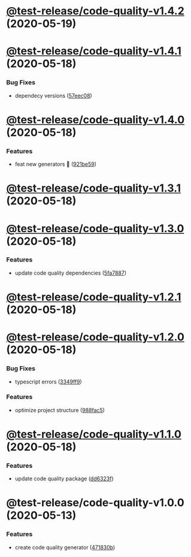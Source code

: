# [@test-release/code-quality-v1.4.2](https://github.com/developer239/test-release/compare/@test-release/code-quality-v1.4.1...@test-release/code-quality-v1.4.2) (2020-05-19)

# [@test-release/code-quality-v1.4.1](https://github.com/developer239/test-release/compare/@test-release/code-quality-v1.4.0...@test-release/code-quality-v1.4.1) (2020-05-18)


### Bug Fixes

* dependecy versions ([57eec08](https://github.com/developer239/test-release/commit/57eec081c495509274ec9a0f17087343badfe105))

# [@test-release/code-quality-v1.4.0](https://github.com/developer239/test-release/compare/@test-release/code-quality-v1.3.1...@test-release/code-quality-v1.4.0) (2020-05-18)


### Features

* feat new generators 🚀 ([921be59](https://github.com/developer239/test-release/commit/921be594daa33c441152bedeadd92f62c386b32a))

# [@test-release/code-quality-v1.3.1](https://github.com/developer239/test-release/compare/@test-release/code-quality-v1.3.0...@test-release/code-quality-v1.3.1) (2020-05-18)

# [@test-release/code-quality-v1.3.0](https://github.com/developer239/test-release/compare/@test-release/code-quality-v1.2.1...@test-release/code-quality-v1.3.0) (2020-05-18)

### Features

- update code quality dependencies ([5fa7887](https://github.com/developer239/test-release/commit/5fa7887057a0f560b640125d13c1d11f4c60bb56))

# [@test-release/code-quality-v1.2.1](https://github.com/developer239/test-release/compare/@test-release/code-quality-v1.2.0...@test-release/code-quality-v1.2.1) (2020-05-18)

# [@test-release/code-quality-v1.2.0](https://github.com/developer239/test-release/compare/@test-release/code-quality-v1.1.0...@test-release/code-quality-v1.2.0) (2020-05-18)

### Bug Fixes

- typescript errors ([3349ff9](https://github.com/developer239/test-release/commit/3349ff94597eb987ca2838a4ea13d4741c0011d2))

### Features

- optimize project structure ([988fac5](https://github.com/developer239/test-release/commit/988fac53f36fdd32798c23ccacec1b9d616134c1))

# [@test-release/code-quality-v1.1.0](https://github.com/developer239/test-release/compare/@test-release/code-quality-v1.0.0...@test-release/code-quality-v1.1.0) (2020-05-18)

### Features

- update code quality package ([dd6323f](https://github.com/developer239/test-release/commit/dd6323f1898e0eeea9322fbc28ae697cb3e6770b))

# @test-release/code-quality-v1.0.0 (2020-05-13)

### Features

- create code quality generator ([471830b](https://github.com/developer239/test-release/commit/471830bdb51a58d4195ec67f55fb8c100d76a8dd))
